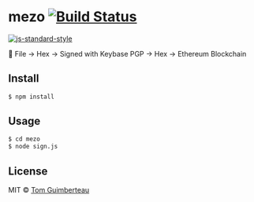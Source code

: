 # mezo [![Build Status](https://img.shields.io/travis/tomguim/mezo/master.svg?style=flat-square)](https://travis-ci.org/tomguim/mezo)
[![js-standard-style](https://cdn.rawgit.com/feross/standard/master/badge.svg)](https://github.com/feross/standard)


🔑  File -> Hex -> Signed with Keybase PGP -> Hex -> Ethereum Blockchain

## Install

```bash
$ npm install
```

## Usage

```bash
$ cd mezo
$ node sign.js
```

## License

MIT © [Tom Guimberteau](https://keybase.io/tom_guimberteau)
